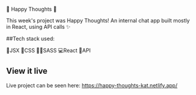🤍 Happy Thoughts 🤍

This week's project was Happy Thoughts! An internal chat app built mostly in React, using API calls ✨

##Tech stack used:

🧩JSX
🌈CSS
👨‍🎨SASS
💻React
🎯API

## View it live

Live project can be seen here: https://happy-thoughts-kat.netlify.app/

